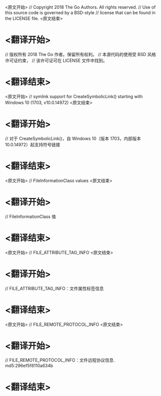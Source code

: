 
<原文开始>
// Copyright 2018 The Go Authors. All rights reserved.
// Use of this source code is governed by a BSD-style
// license that can be found in the LICENSE file.
<原文结束>

# <翻译开始>
// 版权所有 2018 The Go 作者。保留所有权利。
// 本源代码的使用受 BSD 风格许可证约束，
// 该许可证可在 LICENSE 文件中找到。
# <翻译结束>


<原文开始>
// symlink support for CreateSymbolicLink() starting with Windows 10 (1703, v10.0.14972)
<原文结束>

# <翻译开始>
// 对于 CreateSymbolicLink()，自 Windows 10（版本 1703，内部版本 10.0.14972）起支持符号链接
# <翻译结束>


<原文开始>
// FileInformationClass values
<原文结束>

# <翻译开始>
// FileInformationClass 值
# <翻译结束>


<原文开始>
// FILE_ATTRIBUTE_TAG_INFO
<原文结束>

# <翻译开始>
// FILE_ATTRIBUTE_TAG_INFO：文件属性标签信息
# <翻译结束>


<原文开始>
// FILE_REMOTE_PROTOCOL_INFO
<原文结束>

# <翻译开始>
// FILE_REMOTE_PROTOCOL_INFO：文件远程协议信息. md5:296ef5f8110a634b
# <翻译结束>


